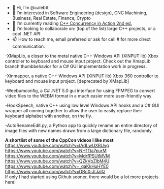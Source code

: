 - 👋 Hi, I’m @calebtt
- 👀 I’m interested in Software Engineering (design), CNC Machining, Business, Real Estate, Finance, Crypto
- 🌱 I’m currently reading <a href="https://www.manning.com/books/c-plus-plus-concurrency-in-action-second-edition"> C++ Concurrency in Action 2nd ed.</a>
- 💞️ I’m looking to collaborate on: (top of the list) large C++ projects, or a cool .NET API
- 📫 How to reach me, email preferred or ask for cell # for more direct communication.

-XMapLib, a closer to the metal native C++ Windows API (XINPUT lib) Xbox controller to keyboard and mouse input project.
Check out the XmapLib branch thumbbehavior for a C# GUI implementation work in progress.

-Xinmapper, a native C++ Windows API (XINPUT lib) Xbox 360 controller to keyboard and mouse input project. [deprecated by XMapLib]

-Weebumconfig, a C# .NET 5.0 gui interface for using FFMPEG to convert video files to the WEBM format in a much easier more user-friendly way.

-HookSpeech, native C++ using low level Windows API hooks and a C# GUI wrapper all coming together to allow the user to easily replace their keyboard alphabet with another, on the fly.

-AutoRenameEdit.py, a Python app to quickly rename an entire directory of image files with new names drawn from
a large dictionary file, randomly.

**A shortlist of some of the CppCon videos I like most**
<br>https://www.youtube.com/watch?v=IAdLwUXRUvg
<br>https://www.youtube.com/watch?v=NH1Tta7purM
<br>https://www.youtube.com/watch?v=MdrfPSUtMVM
<br>https://www.youtube.com/watch?v=QZkVpZlbM4U
<br>https://www.youtube.com/watch?v=_qaKkHuHYE0
<br>https://www.youtube.com/watch?v=DBcXrJtJaIQ
<br>If only I had started using Github sooner, there would be a lot more projects here!

<!---
calebtt/calebtt is a ✨ special ✨ repository because its `README.md` (this file) appears on your GitHub profile.
You can click the Preview link to take a look at your changes.
--->
